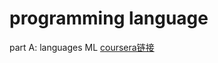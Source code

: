 # programming language
part A: languages ML
[coursera链接](https://www.coursera.org/learn/programming-languages)
